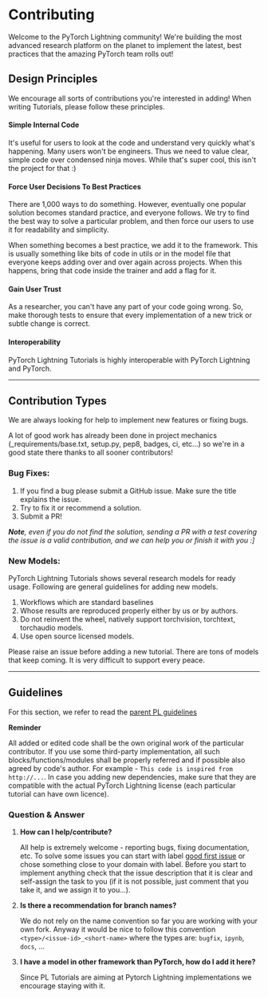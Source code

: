 # Contributing

Welcome to the PyTorch Lightning community! We're building the most advanced research platform on the planet to implement the latest, best practices that the amazing PyTorch team rolls out!

## Design Principles

We encourage all sorts of contributions you're interested in adding! When writing Tutorials, please follow these principles.

#### Simple Internal Code

It's useful for users to look at the code and understand very quickly what's happening.
Many users won't be engineers. Thus we need to value clear, simple code over condensed ninja moves.
While that's super cool, this isn't the project for that :)

#### Force User Decisions To Best Practices

There are 1,000 ways to do something. However, eventually one popular solution becomes standard practice, and everyone follows.
We try to find the best way to solve a particular problem, and then force our users to use it for readability and simplicity.

When something becomes a best practice, we add it to the framework. This is usually something like bits of code in utils or in the model file that everyone keeps adding over and over again across projects. When this happens, bring that code inside the trainer and add a flag for it.

#### Gain User Trust

As a researcher, you can't have any part of your code going wrong. So, make thorough tests to ensure that every implementation of a new trick or subtle change is correct.

#### Interoperability

PyTorch Lightning Tutorials is highly interoperable with PyTorch Lightning and PyTorch.

______________________________________________________________________

## Contribution Types

We are always looking for help to implement new features or fixing bugs.

A lot of good work has already been done in project mechanics (_requirements/base.txt, setup.py, pep8, badges, ci, etc...) so we're in a good state there thanks to all sooner contributors!

### Bug Fixes:

1. If you find a bug please submit a GitHub issue. Make sure the title explains the issue.
1. Try to fix it or recommend a solution.
1. Submit a PR!

_**Note**, even if you do not find the solution, sending a PR with a test covering the issue is a valid contribution, and we can help you or finish it with you :\]_

### New Models:

PyTorch Lightning Tutorials shows several research models for ready usage. Following are general guidelines for adding new models.

1. Workflows which are standard baselines
1. Whose results are reproduced properly either by us or by authors.
1. Do not reinvent the wheel, natively support torchvision, torchtext, torchaudio models.
1. Use open source licensed models.

Please raise an issue before adding a new tutorial. There are tons of models that keep coming. It is very difficult to support every peace.

______________________________________________________________________

## Guidelines

For this section, we refer to read the [parent PL guidelines](https://pytorch-lightning.readthedocs.io/en/stable/CONTRIBUTING.html)

**Reminder**

All added or edited code shall be the own original work of the particular contributor.
If you use some third-party implementation, all such blocks/functions/modules shall be properly referred and if possible also agreed by code's author. For example - `This code is inspired from http://...`.
In case you adding new dependencies, make sure that they are compatible with the actual PyTorch Lightning license (each particular tutorial can have own licence).

### Question & Answer

1. **How can I help/contribute?**

   All help is extremely welcome - reporting bugs, fixing documentation, etc. To solve some issues you can start with label [good first issue](https://github.com/Lightning-AI/lightning-bolts/issues?q=is%3Aissue+is%3Aopen+label%3A%22good+first+issue%22) or chose something close to your domain with label. Before you start to implement anything check that the issue description that it is clear and self-assign the task to you (if it is not possible, just comment that you take it, and we assign it to you...).

1. **Is there a recommendation for branch names?**

   We do not rely on the name convention so far you are working with your own fork. Anyway it would be nice to follow this convention `<type>/<issue-id>_<short-name>` where the types are: `bugfix`, `ipynb`, `docs`, ...

1. **I have a model in other framework than PyTorch, how do I add it here?**

   Since PL Tutorials are aiming at Pytorch Lightning implementations we encourage staying with it.
